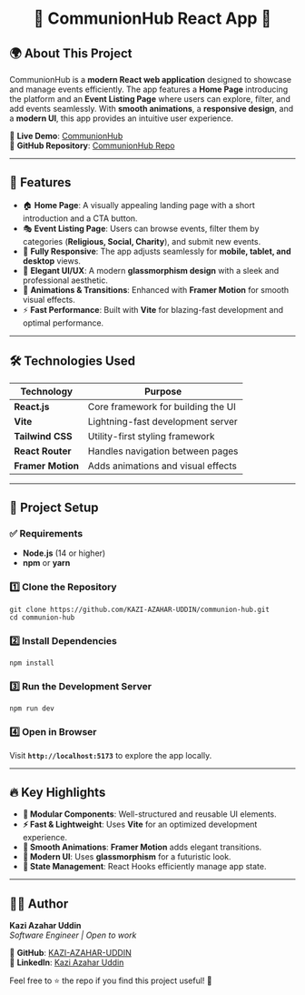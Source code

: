 <h1 align="center">🌟 CommunionHub React App 🚀</h1>

## 🌍 About This Project
CommunionHub is a **modern React web application** designed to showcase and manage events efficiently. The app features a **Home Page** introducing the platform and an **Event Listing Page** where users can explore, filter, and add events seamlessly. With **smooth animations**, a **responsive design**, and a **modern UI**, this app provides an intuitive user experience.

🔗 **Live Demo**: [CommunionHub](https://communion-hub-seven.vercel.app)  
📝 **GitHub Repository**: [CommunionHub Repo](https://github.com/KAZI-AZAHAR-UDDIN/communion-hub)

---
## 🚀 Features
- 🏠 **Home Page**: A visually appealing landing page with a short introduction and a CTA button.
- 🎭 **Event Listing Page**: Users can browse events, filter them by categories (**Religious, Social, Charity**), and submit new events.
- 📱 **Fully Responsive**: The app adjusts seamlessly for **mobile, tablet, and desktop** views.
- 🎨 **Elegant UI/UX**: A modern **glassmorphism design** with a sleek and professional aesthetic.
- 💨 **Animations & Transitions**: Enhanced with **Framer Motion** for smooth visual effects.
- ⚡ **Fast Performance**: Built with **Vite** for blazing-fast development and optimal performance.

---
## 🛠️ Technologies Used
| Technology          | Purpose                              |
|---------------------|--------------------------------------|
| **React.js**        | Core framework for building the UI   |
| **Vite**            | Lightning-fast development server   |
| **Tailwind CSS**    | Utility-first styling framework    |
| **React Router**    | Handles navigation between pages   |
| **Framer Motion**   | Adds animations and visual effects |

---
## 🔧 Project Setup
### ✅ Requirements
- **Node.js** (14 or higher)
- **npm** or **yarn**

### 1️⃣ Clone the Repository
```
git clone https://github.com/KAZI-AZAHAR-UDDIN/communion-hub.git
cd communion-hub
```
### 2️⃣ Install Dependencies
```
npm install
```
### 3️⃣ Run the Development Server
```
npm run dev
```
### 4️⃣ Open in Browser
Visit **`http://localhost:5173`** to explore the app locally.

---
## 🔥 Key Highlights
- **📌 Modular Components**: Well-structured and reusable UI elements.
- **⚡ Fast & Lightweight**: Uses **Vite** for an optimized development experience.
- **🎨 Smooth Animations**: **Framer Motion** adds elegant transitions.
- **🌟 Modern UI**: Uses **glassmorphism** for a futuristic look.
- **🔄 State Management**: React Hooks efficiently manage app state.

---
## 👨‍💻 Author
**Kazi Azahar Uddin**  
*Software Engineer | Open to work*  

📂 **GitHub**: [KAZI-AZAHAR-UDDIN](https://github.com/KAZI-AZAHAR-UDDIN)  
🔗 **LinkedIn**: [Kazi Azahar Uddin](https://www.linkedin.com/in/kazi-azahar-uddin-8b879b205/)  

Feel free to ⭐ the repo if you find this project useful! 🚀

